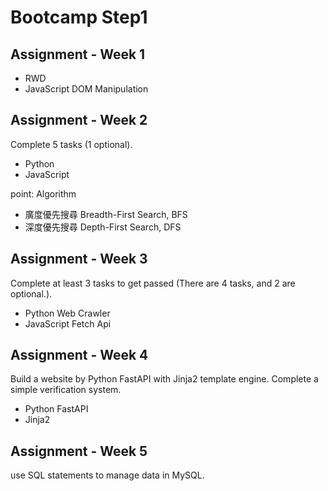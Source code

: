 # Bootcamp Step1
## Assignment - Week 1
- RWD 
- JavaScript DOM Manipulation

## Assignment - Week 2
Complete 5 tasks (1 optional).
- Python
- JavaScript

point: Algorithm
- 廣度優先搜尋 Breadth-First Search, BFS
- 深度優先搜尋 Depth-First Search, DFS

## Assignment - Week 3
Complete at least 3 tasks to get passed (There are 4 tasks, and 2 are optional.).
- Python Web Crawler
- JavaScript Fetch Api

## Assignment - Week 4
Build a website by Python FastAPI with Jinja2 template engine. Complete a simple verification system.
- Python FastAPI
- Jinja2

## Assignment - Week 5
use SQL statements to manage data in MySQL.
